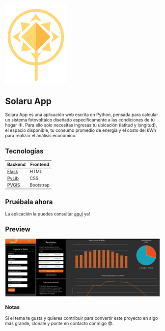 <img src="app/static/img/favicon.png" width="200" >

# Solaru App
Solaru App es una aplicación web escrita en Python, pensada para calcular un sistema fotovoltáico diseñado específicamente a las condiciones de tu hogar ☀.
Para ello solo necesitas ingresas tu ubicación (latitud y longitud), el espacio disponible, tu consumo promedio de energía y el costo del kWh para realizar el análisis económico.

## Tecnologías
| Backend  |  Frontend  |
| ------------ | ------------ |
|  [Flask](https://flask.palletsprojects.com/en/1.1.x/ "Flask")  |  HTML  |
|  [PvLib](https://pvlib-python.readthedocs.io/en/stable/ "PvLib") |  CSS  |
|  [PVGIS](https://ec.europa.eu/jrc/en/PVGIS/releases/pvgis51 "PVGIS") |  Bootstrap  |

## Pruébala ahora
La aplicación la puedes consultar [aquí](http://solaru.appspot.com "aquí") ya!

## Preview
<img src="app/static/img/preview.png" width="600px">

### Notas
Si el tema te gusta y quieres contribuir para convertir este proyecto en algo más grande, clonale y ponte en contacto conmigo 😎.